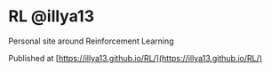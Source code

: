 # RL @illya13
Personal site around Reinforcement Learning

Published at [https://illya13.github.io/RL/](https://illya13.github.io/RL/)
